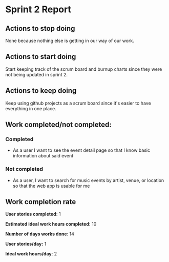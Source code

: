 # Sprint 2 Report


## Actions to stop doing
None because nothing else is getting in our way of our work.


## Actions to start doing
Start keeping track of the scrum board and burnup charts since they were not being updated in sprint 2.


## Actions to keep doing
Keep using github projects as a scrum board since it's easier to have everything in one place.


## Work completed/not completed:

### Completed
- As a user I want to see the event detail page so that I know basic information about said event

### Not completed
- As a user, I want to search for music events by artist, venue, or location so that the web app is usable for me

## Work completion rate

**User stories completed:** 1

**Estimated ideal work hours completed:** 10

**Number of days works done**: 14

**User stories/day:** 1

**Ideal work hours/day**: 2